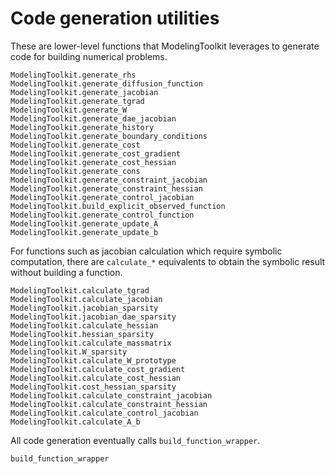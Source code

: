 # Code generation utilities

These are lower-level functions that ModelingToolkit leverages to generate code for
building numerical problems.

```@docs
ModelingToolkit.generate_rhs
ModelingToolkit.generate_diffusion_function
ModelingToolkit.generate_jacobian
ModelingToolkit.generate_tgrad
ModelingToolkit.generate_W
ModelingToolkit.generate_dae_jacobian
ModelingToolkit.generate_history
ModelingToolkit.generate_boundary_conditions
ModelingToolkit.generate_cost
ModelingToolkit.generate_cost_gradient
ModelingToolkit.generate_cost_hessian
ModelingToolkit.generate_cons
ModelingToolkit.generate_constraint_jacobian
ModelingToolkit.generate_constraint_hessian
ModelingToolkit.generate_control_jacobian
ModelingToolkit.build_explicit_observed_function
ModelingToolkit.generate_control_function
ModelingToolkit.generate_update_A
ModelingToolkit.generate_update_b
```

For functions such as jacobian calculation which require symbolic computation, there
are `calculate_*` equivalents to obtain the symbolic result without building a function.

```@docs
ModelingToolkit.calculate_tgrad
ModelingToolkit.calculate_jacobian
ModelingToolkit.jacobian_sparsity
ModelingToolkit.jacobian_dae_sparsity
ModelingToolkit.calculate_hessian
ModelingToolkit.hessian_sparsity
ModelingToolkit.calculate_massmatrix
ModelingToolkit.W_sparsity
ModelingToolkit.calculate_W_prototype
ModelingToolkit.calculate_cost_gradient
ModelingToolkit.calculate_cost_hessian
ModelingToolkit.cost_hessian_sparsity
ModelingToolkit.calculate_constraint_jacobian
ModelingToolkit.calculate_constraint_hessian
ModelingToolkit.calculate_control_jacobian
ModelingToolkit.calculate_A_b
```

All code generation eventually calls `build_function_wrapper`.

```@docs
build_function_wrapper
```
